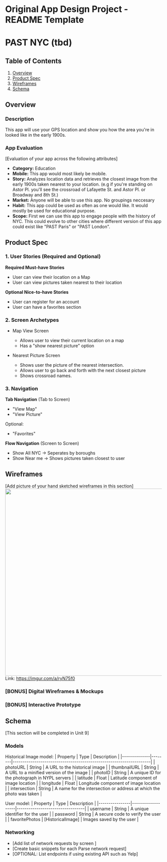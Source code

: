 Original App Design Project - README Template
===

# PAST NYC (tbd)

## Table of Contents
1. [Overview](#Overview)
1. [Product Spec](#Product-Spec)
1. [Wireframes](#Wireframes)
2. [Schema](#Schema)

## Overview
### Description
This app will use your GPS location and show you how the area you're in looked like in the early 1900s. 

### App Evaluation
[Evaluation of your app across the following attributes]
- **Category:** Education
- **Mobile:** This app would most likely be mobile.
- **Story:** Analyzes location data and retrieves the closest image from the early 1900s taken nearest to your location. (e.g if you're standing on Astor Pl. you'll see the crossroad of Lafayette St. and Astor Pl. or Broadway and 8th St.)
- **Market:** Anyone will be able to use this app. No groupings neccesary
- **Habit:** This app could be used as often as one would like. It would mostly be used for educational purpose.
- **Scope:** First we can use this app to engage people with the history of NYC. This could evolve to other cities where different version of this app could exist like "PAST Paris" or "PAST London".

## Product Spec

### 1. User Stories (Required and Optional)

**Required Must-have Stories**

* User can view their location on a Map
* User can view pictures taken nearest to their location

**Optional Nice-to-have Stories**

* User can register for an account
* User can have a favorites section

### 2. Screen Archetypes

* Map View Screen
   * Allows user to view their current location on a map
   * Has a "show nearest picture" option

* Nearest Picture Screen
   * Shows user the picture of the nearest intersection.
   * Allows user to go back and forth with the next closest picture
   * Shows crossroad names.

### 3. Navigation

**Tab Navigation** (Tab to Screen)

* "View Map"
* "View Picture"

Optional:
* "Favorites"

**Flow Navigation** (Screen to Screen)

* Show All NYC -> Seperates by boroughs 
* Show Near me -> Shows pictures taken closest to user

## Wireframes
[Add picture of your hand sketched wireframes in this section]
<img src="https://imgur.com/a/ryN75f0" width=600>
Link: https://imgur.com/a/ryN75f0

### [BONUS] Digital Wireframes & Mockups

### [BONUS] Interactive Prototype

## Schema 
[This section will be completed in Unit 9]
### Models
Historical Image model:
| Property     | Type   | Description                                                         |
|--------------|--------|---------------------------------------------------------------------|
| photoURL     | String | A URL to the historical image                                       |
| thumbnailURL | String | A URL to a minified version of the image                            |
| photoID      | String | A unique ID for the photograph in NYPL servers                      |
| latitude     | Float  | Latitude component of image location                                |
| longitude    | Float  | Longitude component of image location                               |
| intersection | String | A name for the intersection or address at which the photo was taken |


User model:
| Property       | Type              | Description                      |
|----------------|-------------------|----------------------------------|
| username       | String            | A unique identifier for the user |
| password       | String            | A secure code to verify the user |
| favoritePhotos | [HistoricalImage] | Images saved by the user         |

### Networking
- [Add list of network requests by screen ]
- [Create basic snippets for each Parse network request]
- [OPTIONAL: List endpoints if using existing API such as Yelp]
